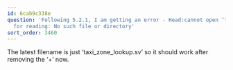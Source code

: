 ```yaml
---
id: 6cab9c338e
question: 'Following 5.2.1, I am getting an error - Head:cannot open ‘taxi+_zone_lookup.csv’
  for reading: No such file or directory'
sort_order: 3460
---
```


The latest filename is just ‘taxi_zone_lookup.sv’ so it should work after removing the ‘+’ now.

